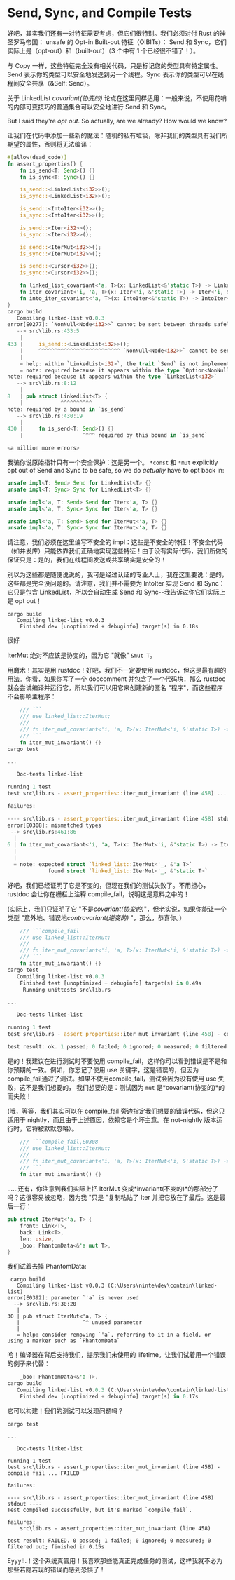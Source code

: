 # Send, Sync, and Compile Tests

好吧，其实我们还有一对特征需要考虑，但它们很特别。我们必须对付 Rust 的神圣罗马帝国： unsafe 的 Opt-in Built-out 特征（OIBITs）： Send 和 Sync，它们实际上是（opt-out）和（built-out）（3 个中有 1 个已经很不错了！）。

与 Copy 一样，这些特征完全没有相关代码，只是标记您的类型具有特定属性。Send 表示你的类型可以安全地发送到另一个线程。Sync 表示你的类型可以在线程间安全共享（&Self: Send）。

关于 LinkedList *covariant(协变的)* 论点在这里同样适用：一般来说，不使用花哨的内部可变技巧的普通集合可以安全地进行 Send 和 Sync。

But I said they're *opt out*. So actually, are we already? How would we know?

让我们在代码中添加一些新的魔法：随机的私有垃圾，除非我们的类型具有我们所期望的属性，否则将无法编译：

```rust
#[allow(dead_code)]
fn assert_properties() {
    fn is_send<T: Send>() {}
    fn is_sync<T: Sync>() {}

    is_send::<LinkedList<i32>>();
    is_sync::<LinkedList<i32>>();

    is_send::<IntoIter<i32>>();
    is_sync::<IntoIter<i32>>();

    is_send::<Iter<i32>>();
    is_sync::<Iter<i32>>();

    is_send::<IterMut<i32>>();
    is_sync::<IterMut<i32>>();

    is_send::<Cursor<i32>>();
    is_sync::<Cursor<i32>>();

    fn linked_list_covariant<'a, T>(x: LinkedList<&'static T>) -> LinkedList<&'a T> { x }
    fn iter_covariant<'i, 'a, T>(x: Iter<'i, &'static T>) -> Iter<'i, &'a T> { x }
    fn into_iter_covariant<'a, T>(x: IntoIter<&'static T>) -> IntoIter<&'a T> { x }
}
cargo build
   Compiling linked-list v0.0.3 
error[E0277]: `NonNull<Node<i32>>` cannot be sent between threads safely
   --> src\lib.rs:433:5
    |
433 |     is_send::<LinkedList<i32>>();
    |     ^^^^^^^^^^^^^^^^^^^^^^^^^^ `NonNull<Node<i32>>` cannot be sent between threads safely
    |
    = help: within `LinkedList<i32>`, the trait `Send` is not implemented for `NonNull<Node<i32>>`
    = note: required because it appears within the type `Option<NonNull<Node<i32>>>`
note: required because it appears within the type `LinkedList<i32>`
   --> src\lib.rs:8:12
    |
8   | pub struct LinkedList<T> {
    |            ^^^^^^^^^^
note: required by a bound in `is_send`
   --> src\lib.rs:430:19
    |
430 |     fn is_send<T: Send>() {}
    |                   ^^^^ required by this bound in `is_send`

<a million more errors>
```

我骗你说原始指针只有一个安全保护：这是另一个。 `*const` 和 `*mut` explicitly opt out of Send and Sync to be safe, so we do *actually* have to opt back in:

```rust
unsafe impl<T: Send> Send for LinkedList<T> {}
unsafe impl<T: Sync> Sync for LinkedList<T> {}

unsafe impl<'a, T: Send> Send for Iter<'a, T> {}
unsafe impl<'a, T: Sync> Sync for Iter<'a, T> {}

unsafe impl<'a, T: Send> Send for IterMut<'a, T> {}
unsafe impl<'a, T: Sync> Sync for IterMut<'a, T> {}
```

请注意，我们必须在这里编写不安全的 impl：这些是不安全的特征！不安全代码（如并发库）只能依靠我们正确地实现这些特征！由于没有实际代码，我们所做的保证只是：是的，我们在线程间发送或共享确实是安全的！

别以为这些都是随便说说的，我可是经过认证的专业人士，我在这里要说：是的，这些都是完全没问题的。请注意，我们并不需要为 IntoIter 实现 Send 和 Sync：它只是包含 LinkedList，所以会自动生成 Send 和 Sync--我告诉过你它们实际上是 opt out！

```text
cargo build
   Compiling linked-list v0.0.3
    Finished dev [unoptimized + debuginfo] target(s) in 0.18s
```

很好

IterMut 绝对不应该是协变的，因为它 "就像" `&mut T`。

用魔术！其实是用 rustdoc！好吧，我们不一定要使用 rustdoc，但这是最有趣的用法。你看，如果你写了一个 doccomment 并包含了一个代码块，那么 rustdoc 就会尝试编译并运行它，所以我们可以用它来创建新的匿名 "程序"，而这些程序不会影响主程序：

```rust
    /// ```
    /// use linked_list::IterMut;
    /// 
    /// fn iter_mut_covariant<'i, 'a, T>(x: IterMut<'i, &'static T>) -> IterMut<'i, &'a T> { x }
    /// ```
    fn iter_mut_invariant() {}
cargo test

...

   Doc-tests linked-list

running 1 test
test src\lib.rs - assert_properties::iter_mut_invariant (line 458) ... FAILED

failures:

---- src\lib.rs - assert_properties::iter_mut_invariant (line 458) stdout ----
error[E0308]: mismatched types
 --> src\lib.rs:461:86
  |
6 | fn iter_mut_covariant<'i, 'a, T>(x: IterMut<'i, &'static T>) -> IterMut<'i, &'a T> { x }
  |                                                                                      ^ lifetime mismatch
  |
  = note: expected struct `linked_list::IterMut<'_, &'a T>`
             found struct `linked_list::IterMut<'_, &'static T>`
```

好吧，我们已经证明了它是不变的，但现在我们的测试失败了。不用担心，rustdoc 会让你在栅栏上注释 compile_fail，说明这是意料之中的！

(实际上，我们只证明了它 "不是*covariant(协变的)*"，但老实说，如果你能让一个类型 "意外地、错误地*contravariant(逆变的)* "，那么，恭喜你。）

```rust
    /// ```compile_fail
    /// use linked_list::IterMut;
    /// 
    /// fn iter_mut_covariant<'i, 'a, T>(x: IterMut<'i, &'static T>) -> IterMut<'i, &'a T> { x }
    /// ```
    fn iter_mut_invariant() {}
cargo test
   Compiling linked-list v0.0.3
    Finished test [unoptimized + debuginfo] target(s) in 0.49s
     Running unittests src\lib.rs

...

   Doc-tests linked-list

running 1 test
test src\lib.rs - assert_properties::iter_mut_invariant (line 458) - compile fail ... ok

test result: ok. 1 passed; 0 failed; 0 ignored; 0 measured; 0 filtered out; finished in 0.12s
```

是的！我建议在进行测试时不要使用 compile_fail，这样你可以看到错误是不是和你预期的一致。例如，你忘记了使用 use 关键字，这是错误的，但因为 compile_fail通过了测试。如果不使用compile_fail，测试会因为没有使用 use 失败，这不是我们想要的， 我们想要的是：测试因为 `mut` 是*covariant(协变的)*的而失败！

(哦，等等，我们其实可以在 compile_fail 旁边指定我们想要的错误代码，但这只适用于 nightly，而且由于上述原因，依赖它是个坏主意。在 not-nightly 版本运行时，它将被默默忽略）。

```rust
    /// ```compile_fail,E0308
    /// use linked_list::IterMut;
    /// 
    /// fn iter_mut_covariant<'i, 'a, T>(x: IterMut<'i, &'static T>) -> IterMut<'i, &'a T> { x }
    /// ```
    fn iter_mut_invariant() {}
```

......还有，你注意到我们实际上把 IterMut 变成*invariant(不变的)*的那部分了吗？这很容易被忽略，因为我 "只是 "复制粘贴了 Iter 并把它放在了最后。这是最后一行：

```rust
pub struct IterMut<'a, T> {
    front: Link<T>,
    back: Link<T>,
    len: usize,
    _boo: PhantomData<&'a mut T>,
}
```

我们试着去掉 PhantomData:

```text
 cargo build
   Compiling linked-list v0.0.3 (C:\Users\ninte\dev\contain\linked-list)
error[E0392]: parameter `'a` is never used
  --> src\lib.rs:30:20
   |
30 | pub struct IterMut<'a, T> {
   |                    ^^ unused parameter
   |
   = help: consider removing `'a`, referring to it in a field, or using a marker such as `PhantomData`
```

哈！编译器在背后支持我们，提示我们未使用的 lifetime。让我们试着用一个错误的例子来代替：

```rust
    _boo: PhantomData<&'a T>,
cargo build
   Compiling linked-list v0.0.3 (C:\Users\ninte\dev\contain\linked-list)
    Finished dev [unoptimized + debuginfo] target(s) in 0.17s
```

它可以构建！我们的测试可以发现问题吗？

```text
cargo test

...

   Doc-tests linked-list

running 1 test
test src\lib.rs - assert_properties::iter_mut_invariant (line 458) - compile fail ... FAILED

failures:

---- src\lib.rs - assert_properties::iter_mut_invariant (line 458) stdout ----
Test compiled successfully, but it's marked `compile_fail`.

failures:
    src\lib.rs - assert_properties::iter_mut_invariant (line 458)

test result: FAILED. 0 passed; 1 failed; 0 ignored; 0 measured; 0 filtered out; finished in 0.15s
```

Eyyy!!.！这个系统真管用！我喜欢那些能真正完成任务的测试，这样我就不必为那些若隐若现的错误而感到恐惧了！
